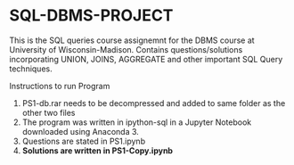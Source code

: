 # SQL-DBMS-PROJECT
This is the SQL queries course assignemnt for the DBMS course at University of Wisconsin-Madison.
Contains questions/solutions incorporating UNION, JOINS, AGGREGATE and other important SQL Query techniques.

Instructions to run Program
  1. PS1-db.rar needs to be decompressed and added to same folder as the other two files
  2. The program was written in ipython-sql in a Jupyter Notebook downloaded using Anaconda 3.
  3. Questions are stated in PS1.ipynb
  4. **Solutions are written in PS1-Copy.ipynb**
